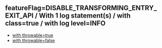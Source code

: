## featureFlag=DISABLE_TRANSFORMING_ENTRY_EXIT_API / With 1 log statement(s) / with class=true / with log level=INFO

* [with throwable=true](throwable-true/index.md)
* [with throwable=false](throwable-false/index.md)


